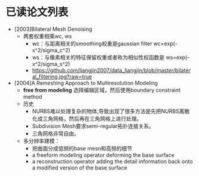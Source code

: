 # 已读论文列表
- [2003]Bilateral Mesh Denoising 
  - 两套权重相乘wc, ws
    - wc：与距离相关的smoothing权重是gaussian filter wc=exp(-x^2/sigma_c^2)
    - ws：与像素相关的特征保留权重或者称为相似性权函数是 ws=exp(-x^2/sigma_s^2)
    - https://github.com/liangjin2007/data_liangjin/blob/master/bilateral_filtering.jpg?raw=true
- [2004]A Remeshing Approach to Multiresolution Modeling
  - **free from modeling**
  选择编辑区域，然后使用boundary constraint method
  - 历史
    - NURBS难以处理复杂的物体,导致出现了很多方法是先把NURBS离散化成三角网格，然后再在三角网格上进行处理。
    - Subdivision Mesh要求semi-regular拓扑连接关系。
    - 三角网格非常自由。
  - 多分辨率建模：
    - 把曲面分成低频的base mesn和高频的细节
    - a freeform modeling operator deforming the base surface
    - a reconstruction operator adding the detail information back onto a modified version of the base surface
